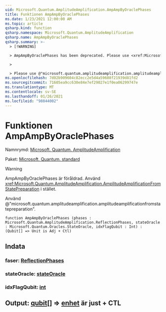 ```yaml
---
uid: Microsoft.Quantum.AmplitudeAmplification.AmpAmpByOraclePhases
title: Funktionen AmpAmpByOraclePhases
ms.date: 1/23/2021 12:00:00 AM
ms.topic: article
qsharp.kind: function
qsharp.namespace: Microsoft.Quantum.AmplitudeAmplification
qsharp.name: AmpAmpByOraclePhases
qsharp.summary: >-
  > [!WARNING]

  > AmpAmpByOraclePhases has been deprecated. Please use <xref:Microsoft.Quantum.AmplitudeAmplification.AmplitudeAmplificationFromStatePreparation> instead.

  >

  > Please use @"microsoft.quantum.amplitudeamplification.amplitudeamplificationfromstatepreparation".
ms.openlocfilehash: 7d02b909604c82ecc2e5d4a59608f21939d81fd2
ms.sourcegitcommit: 71605ea9cc630e84e7ef29027e1f0ea06299747e
ms.translationtype: MT
ms.contentlocale: sv-SE
ms.lasthandoff: 01/26/2021
ms.locfileid: "98844002"
---
```

# <a name="ampampbyoraclephases-function"></a>Funktionen AmpAmpByOraclePhases

Namnrymd: [Microsoft. Quantum. AmplitudeAmplification](xref:Microsoft.Quantum.AmplitudeAmplification)

Paket: [Microsoft. Quantum. standard](https://nuget.org/packages/Microsoft.Quantum.Standard)


> [!WARNING]
> AmpAmpByOraclePhases är föråldrad. Använd <xref:Microsoft.Quantum.AmplitudeAmplification.AmplitudeAmplificationFromStatePreparation> i stället.
>
> Använd @"microsoft.quantum.amplitudeamplification.amplitudeamplificationfromstatepreparation".



```qsharp
function AmpAmpByOraclePhases (phases : Microsoft.Quantum.AmplitudeAmplification.ReflectionPhases, stateOracle : Microsoft.Quantum.Oracles.StateOracle, idxFlagQubit : Int) : (Qubit[] => Unit is Adj + Ctl)
```


## <a name="input"></a>Indata

### <a name="phases--reflectionphases"></a>faser: [ReflectionPhases](xref:Microsoft.Quantum.AmplitudeAmplification.ReflectionPhases)




### <a name="stateoracle--stateoracle"></a>stateOracle: [stateOracle](xref:Microsoft.Quantum.Oracles.StateOracle)




### <a name="idxflagqubit--int"></a>idxFlagQubit: [int](xref:microsoft.quantum.lang-ref.int)





## <a name="output--qubit--unit--is-adj--ctl"></a>Output: [qubit](xref:microsoft.quantum.lang-ref.qubit)[] => [enhet](xref:microsoft.quantum.lang-ref.unit)  är just + CTL

